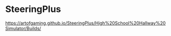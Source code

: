 # SteeringPlus
https://artofgaming.github.io/SteeringPlus/High%20School%20Hallway%20Simulator/Builds/

